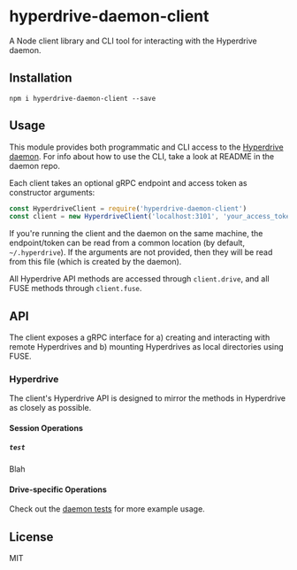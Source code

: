 # hyperdrive-daemon-client
A Node client library and CLI tool for interacting with the Hyperdrive daemon.

## Installation
`npm i hyperdrive-daemon-client --save`

## Usage
This module provides both programmatic and CLI access to the [Hyperdrive daemon](https://github.com/andrewosh/hyperdrive-daemon). For info about how to use the CLI, take a look at README in the daemon repo.

Each client takes an optional gRPC endpoint and access token as constructor arguments:
```js
const HyperdriveClient = require('hyperdrive-daemon-client')
const client = new HyperdriveClient('localhost:3101', 'your_access_token')
```

If you're running the client and the daemon on the same machine, the endpoint/token can be read from a common location (by default, `~/.hyperdrive`). If the arguments are not provided, then they will be read from this file (which is created by the daemon).

All Hyperdrive API methods are accessed through `client.drive`, and all FUSE methods through `client.fuse`.

## API
The client exposes a gRPC interface for a) creating and interacting with remote Hyperdrives and b) mounting Hyperdrives as local directories using FUSE.

### Hyperdrive
The client's Hyperdrive API is designed to mirror the methods in Hyperdrive as closely as possible. 

#### Session Operations

##### `test`
Blah

#### Drive-specific Operations

Check out the [daemon tests](https://github.com/andrewosh/hyperdrive-daemon/blob/hyperdrive-api/test/hyperdrive.js) for more example usage.

## License
MIT
